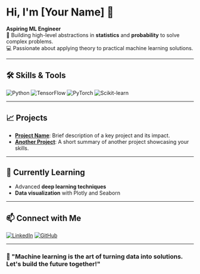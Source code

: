 # Hi, I'm [Your Name] 👋

**Aspiring ML Engineer**  
🌟 Building high-level abstractions in **statistics** and **probability** to solve complex problems.  
💻 Passionate about applying theory to practical machine learning solutions.

---

## 🛠️ Skills & Tools

![Python](https://img.shields.io/badge/Python-3776AB?style=for-the-badge&logo=python&logoColor=white)
![TensorFlow](https://img.shields.io/badge/TensorFlow-FF6F00?style=for-the-badge&logo=tensorflow&logoColor=white)
![PyTorch](https://img.shields.io/badge/PyTorch-EE4C2C?style=for-the-badge&logo=pytorch&logoColor=white)
![Scikit-learn](https://img.shields.io/badge/Scikit--Learn-F7931E?style=for-the-badge&logo=scikit-learn&logoColor=white)

---

## 📈 Projects

- **[Project Name](#)**: Brief description of a key project and its impact.
- **[Another Project](#)**: A short summary of another project showcasing your skills.

---

## 🌱 Currently Learning

- Advanced **deep learning techniques**
- **Data visualization** with Plotly and Seaborn

---

## 📫 Connect with Me

[![LinkedIn](https://img.shields.io/badge/LinkedIn-%230077B5.svg?style=for-the-badge&logo=linkedin&logoColor=white)](https://linkedin.com/in/your-profile)
[![GitHub](https://img.shields.io/badge/GitHub-%23121011.svg?style=for-the-badge&logo=github&logoColor=white)](https://github.com/your-username)

---

### 🚀 "Machine learning is the art of turning data into solutions. Let's build the future together!"
